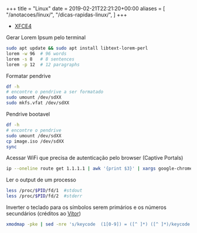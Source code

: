 +++
title = "Linux"
date = 2019-02-21T22:21:20+00:00
aliases = [
    "/anotacoes/linux/",
    "/dicas-rapidas-linux/",
]
+++


- [XFCE4](/anotacoes/linux/xfce4/)

Gerar Lorem Ipsum pelo terminal
```bash
sudo apt update && sudo apt install libtext-lorem-perl
lorem -w 96  # 96 words
lorem -s 8   # 8 sentences
lorem -p 12  # 12 paragraphs
```


Formatar pendrive
```bash
df -h 
# encontre o pendrive a ser formatado
sudo umount /dev/sdXX
sudo mkfs.vfat /dev/sdXX
```


Pendrive bootavel
```bash
df -h
# encontre o pendrive
sudo umount /dev/sdXX
cp image.iso /dev/sdXX
sync
```


Acessar WiFi que precisa de autenticação pelo browser (Captive Portals)
```bash
ip --oneline route get 1.1.1.1 | awk '{print $3}' | xargs google-chrome
```


Ler o output de um processo
```bash
less /proc/$PID/fd/1  #stdout
less /proc/$PID/fd/2  #stderr
```


Inverter o teclado para os símbolos serem primários e os números secundários (créditos ao [Vítor](https://elmord.org/))
```bash
xmodmap -pke | sed -nre 's/keycode  (1[0-9]) = ([^ ]*) ([^ ]*)/keycode \1 = \3 \2/p' | xmodmap -
```
